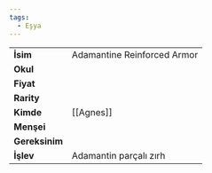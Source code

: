 ```yaml
---
tags:
  - Eşya
---  
```

  
|  |  |  
|---|---|  
| **İsim** | Adamantine Reinforced Armor|  
| **Okul** | |  
| **Fiyat** | |  
| **Rarity** | |  
| **Kimde** | [[Agnes]]|  
| **Menşei** | |  
| **Gereksinim** | |  
| **İşlev** | Adamantin parçalı zırh|  
